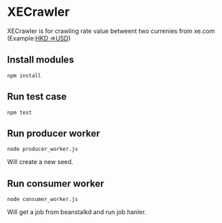# XECrawler
XECrawler is for crawling rate value betweent two currenies from xe.com (Example:[HKD =>USD](http://www.xe.com/currencyconverter/convert/?Amount=1&From=HKD&To=USD))




## Install modules
```
npm install
```
## Run test case
```
npm test
```

## Run producer worker 
```
node producer_worker.js 
```
Will create a new seed.

## Run consumer worker
```
node consumer_worker.js
```
Will get a job from beanstalkd and run job hanler.


